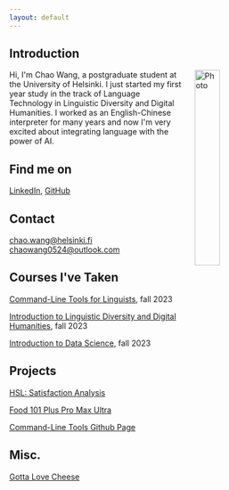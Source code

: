 ```yaml
---
layout: default
---
```


## Introduction

<img src="assets/images/me.jpg" alt="Photo" hspace="20" width="30%" align="right"/> Hi, I'm Chao Wang, a postgraduate student at the University of Helsinki. I just started my first year study in the track of Language Technology in Linguistic Diversity and Digital Humanities. I worked as an English-Chinese interpreter for many years and now I'm very excited about integrating language with the power of AI. 
## Find me on

[LinkedIn](https://fi.linkedin.com/mouse-mousekewitz), [GitHub](https://github.com/mokewitz)

## Contact

[chao.wang@helsinki.fi](mailto:chao.wang@helsinki.fi)
[chaowang0524@outlook.com](mailto:chaowang0524@outlook.com)

## Courses I've Taken

[Command-Line Tools for Linguists](https://studies.helsinki.fi/courses/course-implementation/hy-opt-cur-2324-261401a1-c550-4436-91b9-7edf4a1a3b57/KIK-LG221), fall 2023

[Introduction to Linguistic Diversity and Digital Humanities](https://studies.helsinki.fi/courses/course-implementation/hy-opt-cur-2324-9df97501-21e6-4b8d-9de4-e91303f2ff71/LDA-301), fall 2023

[Introduction to Data Science](https://studies.helsinki.fi/courses/course-implementation/hy-opt-cur-2324-261401a1-c550-4436-91b9-7edf4a1a3b57/KIK-LG221), fall 2023

## Projects
[HSL: Satisfaction Analysis](https://github.com/chaowang0524/chaowang0524.github.io)

[Food 101 Plus Pro Max Ultra](https://github.com/chaowang0524/chaowang0524.github.io)

[Command-Line Tools Github Page](https://github.com/chaowang0524/chaowang0524.github.io)

## Misc. 

[Gotta Love Cheese](https://en.wikipedia.org/wiki/Cheese) 
